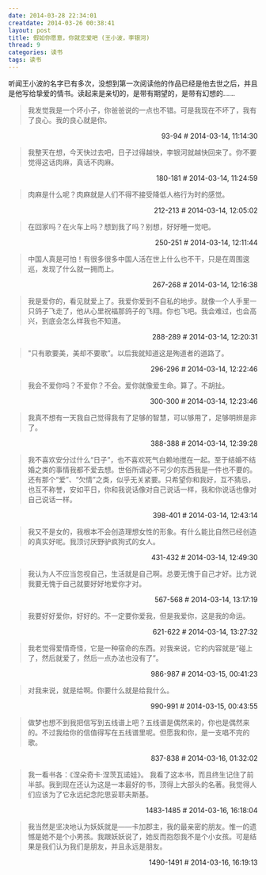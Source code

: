 ```yaml
---
date: 2014-03-28 22:34:01
creatdate: 2014-03-26 00:38:41
layout: post
title: 假如你愿意，你就恋爱吧 (王小波，李银河)
thread: 9
categories: 读书
tags: 读书
---
```


听闻王小波的名字已有多次，没想到第一次阅读他的作品已经是他去世之后，并且是他写给挚爱的情书。读起来是亲切的，是带有期望的，是带有幻想的......

> 我发觉我是一个坏小子，你爸爸说的一点也不错。可是我现在不坏了，我有了良心。我的良心就是你。

<p align=right>93-94 # 2014-03-14, 11:14:30</p>

> 我整天在想，今天快过去吧，日子过得越快，李银河就越快回来了。你不要觉得这话肉麻，真话不肉麻。

<p align=right>180-181 # 2014-03-14, 11:24:59</p>

> 肉麻是什么呢？肉麻就是人们不得不接受降低人格行为时的感觉。

<p align=right>212-213 # 2014-03-14, 12:05:02</p>

> 在回家吗？在火车上吗？想到我了吗？别想，好好睡一觉吧。

<p align=right>250-251 # 2014-03-14, 12:11:44</p>

> 中国人真是可怕！有很多很多中国人活在世上什么也不干，只是在周围逡巡，发现了什么就一拥而上。

<p align=right>267-268 # 2014-03-14, 12:16:38</p>

> 我是爱你的，看见就爱上了。我爱你爱到不自私的地步。就像一个人手里一只鸽子飞走了，他从心里祝福那鸽子的飞翔。你也飞吧。我会难过，也会高兴，到底会怎么样我也不知道。

<p align=right>288-289 # 2014-03-14, 12:20:31</p>

> "只有歌要美，美却不要歌”。以后我就知道这是殉道者的道路了。

<p align=right>296-296 # 2014-03-14, 12:22:46</p>

> 我会不爱你吗？不爱你？不会。爱你就像爱生命。算了。不胡扯。

<p align=right>300-300 # 2014-03-14, 12:23:46</p>

> 我真不想有一天我自己觉得我有了足够的智慧，可以够用了，足够明辨是非了。

<p align=right>388-388 # 2014-03-14, 12:39:28</p>

> 我不喜欢安分过什么“日子”，也不喜欢死气白赖地搅在一起。至于结婚不结婚之类的事情我都不爱去想。世俗所谓必不可少的东西我是一件也不要的。还有那个“爱”、“欠情”之类，似乎无关紧要。只希望你和我好，互不猜忌，也互不称誉，安如平日，你和我说话像对自己说话一样，我和你说话也像对自己说话一样。

<p align=right>398-401 # 2014-03-14, 12:43:14</p>

> 我又不是女的，我根本不会创造理想女性的形象。有什么能比自然已经创造的真实好呢。我顶讨厌野驴疯狗式的女人。

<p align=right>431-432 # 2014-03-14, 12:49:30</p>

> 我认为人不应当忽视自己，生活就是自己啊。总要无愧于自己才好。比方说我要无愧于自己就要好好地爱你才对。

<p align=right>567-568 # 2014-03-14, 13:17:19</p>

> 我要好好爱你，好好的。不一定要你爱我，但是我爱你，这是我的命运。

<p align=right>621-622 # 2014-03-14, 13:27:32</p>

> 我老觉得爱情奇怪，它是一种宿命的东西。对我来说，它的内容就是“碰上了，然后就爱了，然后一点办法也没有了”。

<p align=right>986-987 # 2014-03-15, 00:41:23</p>

> 对我来说，就是给啊。你要什么就是给我什么。

<p align=right>990-991 # 2014-03-15, 00:43:55</p>

> 做梦也想不到我把信写到五线谱上吧？五线谱是偶然来的，你也是偶然来的。不过我给你的信值得写在五线谱里呢。但愿我和你，是一支唱不完的歌。

<p align=right>837-838 # 2014-03-16, 01:32:02</p>

> 我一看书各：《涅朵奇卡·涅茨瓦诺娃》。 我看了这本书，而且终生记住了前半部。我到现在还认为这是一本最好的书，顶得上大部头的名著。我觉得人们应该为了它永远纪念陀思妥耶夫斯基。

<p align=right>1483-1485 # 2014-03-16, 16:18:04</p>

> 我当然是坚决地认为妖妖就是——卡加郡主，我的最亲密的朋友。惟一的遗憾是她不是个小男孩。我跟妖妖说了，她反而抱怨我不是个小女孩。可是结果是我们认为我们是朋友，并且永远是朋友。

<p align=right>1490-1491 # 2014-03-16, 16:19:13</p>